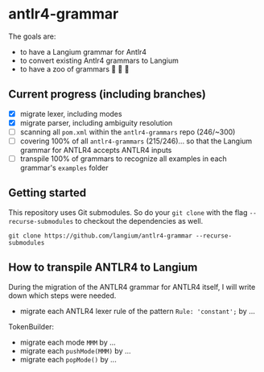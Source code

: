 # antlr4-grammar

The goals are:

* to have a Langium grammar for Antlr4
* to convert existing Antlr4 grammars to Langium
* to have a zoo of grammars :elephant: :snake: :bear:

## Current progress (including branches)

- [x] migrate lexer, including modes
- [x] migrate parser, including ambiguity resolution
- [ ] scanning all `pom.xml` within the `antlr4-grammars` repo (246/~300)
- [ ] covering 100% of all `antlr4-grammars` (215/246)... so that the Langium grammar for ANTLR4 accepts ANTLR4 inputs
- [ ] transpile 100% of grammars to recognize all examples in each grammar's `examples` folder

## Getting started

This repository uses Git submodules. So do your `git clone` with the flag `--recurse-submodules` to checkout the dependencies as well.

```
git clone https://github.com/langium/antlr4-grammar --recurse-submodules
```

## How to transpile ANTLR4 to Langium

During the migration of the ANTLR4 grammar for ANTLR4 itself, I will write down which steps were needed.

- migrate each ANTLR4 lexer rule of the pattern `Rule: 'constant';` by ...

TokenBuilder:
- migrate each mode `MMM` by ...
- migrate each `pushMode(MMM)` by ...
- migrate each `popMode()` by ...
